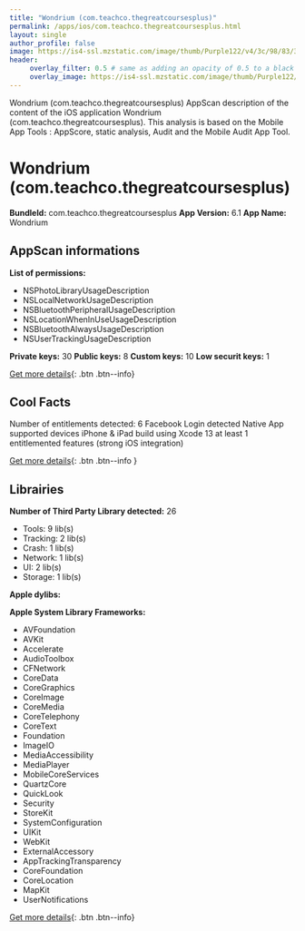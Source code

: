 ```yaml
---
title: "Wondrium (com.teachco.thegreatcoursesplus)"
permalink: /apps/ios/com.teachco.thegreatcoursesplus.html
layout: single
author_profile: false
image: https://is4-ssl.mzstatic.com/image/thumb/Purple122/v4/3c/98/83/3c988307-15d0-236f-ac7c-2166727089bc/AppIcon-1x_U007emarketing-0-7-0-85-220.png/512x512bb.jpg
header: 
     overlay_filter: 0.5 # same as adding an opacity of 0.5 to a black background
     overlay_image: https://is4-ssl.mzstatic.com/image/thumb/Purple122/v4/3c/98/83/3c988307-15d0-236f-ac7c-2166727089bc/AppIcon-1x_U007emarketing-0-7-0-85-220.png/512x512bb.jpg
---
```

Wondrium (com.teachco.thegreatcoursesplus) AppScan description of the content of the iOS application Wondrium (com.teachco.thegreatcoursesplus). This analysis is based on the Mobile App Tools : AppScore, static analysis, Audit and the Mobile Audit App Tool.

# Wondrium (com.teachco.thegreatcoursesplus)

**BundleId:** com.teachco.thegreatcoursesplus
**App Version:** 6.1
**App Name:** Wondrium


## AppScan informations 

**List of permissions:** 
- NSPhotoLibraryUsageDescription
- NSLocalNetworkUsageDescription
- NSBluetoothPeripheralUsageDescription
- NSLocationWhenInUseUsageDescription
- NSBluetoothAlwaysUsageDescription
- NSUserTrackingUsageDescription
  
  
**Private keys:** 30
**Public keys:** 8
**Custom keys:** 10
**Low securit keys:** 1
  
[Get more details](/pricing.html){: .btn .btn--info}

## Cool Facts

Number of entitlements detected: 6
Facebook Login detected
Native App
supported devices iPhone & iPad
build using Xcode 13
at least 1 entitlemented features (strong iOS integration)
  
[Get more details](/pricing.html){: .btn .btn--info }

## Librairies 
**Number of Third Party Library detected:** 26
- Tools: 9 lib(s)
- Tracking: 2 lib(s)
- Crash: 1 lib(s)
- Network: 1 lib(s)
- UI: 2 lib(s)
- Storage: 1 lib(s)


**Apple dylibs:**


**Apple System Library Frameworks:**
- AVFoundation
- AVKit
- Accelerate
- AudioToolbox
- CFNetwork
- CoreData
- CoreGraphics
- CoreImage
- CoreMedia
- CoreTelephony
- CoreText
- Foundation
- ImageIO
- MediaAccessibility
- MediaPlayer
- MobileCoreServices
- QuartzCore
- QuickLook
- Security
- StoreKit
- SystemConfiguration
- UIKit
- WebKit
- ExternalAccessory
- AppTrackingTransparency
- CoreFoundation
- CoreLocation
- MapKit
- UserNotifications


  
[Get more details](/pricing.html){: .btn .btn--info}

